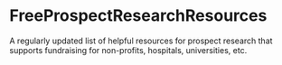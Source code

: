 # FreeProspectResearchResources
A regularly updated list of helpful resources for prospect research that supports fundraising for non-profits, hospitals, universities, etc.
